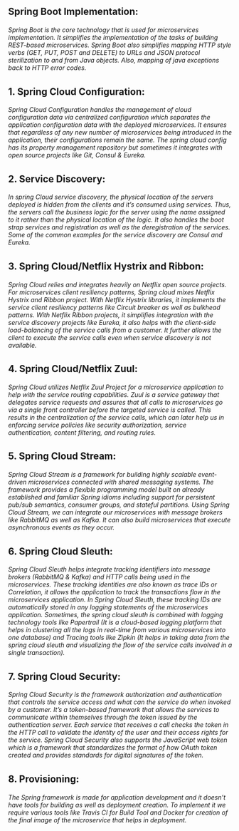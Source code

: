 **Spring Boot Implementation:**
--------------------------------------------------------------------------------------------------------------------------------------
###### Spring Boot is the core technology that is used for microservices implementation. It simplifies the implementation of the tasks of building REST-based microservices. Spring Boot also simplifies mapping HTTP style verbs (GET, PUT, POST and DELETE) to URLs and JSON protocol sterilization to and from Java objects. Also, mapping of java exceptions back to HTTP error codes. 

**1. Spring Cloud Configuration:** 
--------------------------------------------------------------------------------------------------------------------------------------
###### Spring Cloud Configuration handles the management of cloud configuration data via centralized configuration which separates the application configuration data with the deployed microservices. It ensures that regardless of any new number of microservices being introduced in the application, their configurations remain the same. The spring cloud config has its property management repository but sometimes it integrates with open source projects like Git, Consul & Eureka.

**2. Service Discovery:**
--------------------------------------------------------------------------------------------------------------------------------------
###### In spring Cloud service discovery, the physical location of the servers deployed is hidden from the clients and it’s consumed using services. Thus, the servers call the business logic for the server using the name assigned to it rather than the physical location of the logic. It also handles the boot strap services and registration as well as the deregistration of the services. Some of the common examples for the service discovery are Consul and Eureka.

**3. Spring Cloud/Netflix Hystrix and Ribbon:**
--------------------------------------------------------------------------------------------------------------------------------------
###### Spring Cloud relies and integrates heavily on Netflix open source projects. For microservices client resiliency patterns, Spring cloud mixes Netflix Hystrix and Ribbon project. With Netflix Hystrix libraries, it implements the service client resiliency patterns like Circuit breaker as well as bulkhead patterns. With Netflix Ribbon projects, it simplifies integration with the service discovery projects like Eureka, it also helps with the client-side load-balancing of the service calls from a customer. It further allows the client to execute the service calls even when service discovery is not available. 

**4. Spring Cloud/Netflix Zuul:**
--------------------------------------------------------------------------------------------------------------------------------------
###### Spring Cloud utilizes Netflix Zuul Project for a microservice application to help with the service routing capabilities. Zuul is a service gateway that delegates service requests and assures that all calls to microservices go via a single front controller before the targeted service is called. This results in the centralization of the service calls, which can later help us in enforcing service policies like security authorization, service authentication, content filtering, and routing rules. 

**5. Spring Cloud Stream:**
--------------------------------------------------------------------------------------------------------------------------------------
###### Spring Cloud Stream is a framework for building highly scalable event-driven microservices connected with shared messaging systems. The framework provides a flexible programming model built on already established and familiar Spring idioms including support for persistent pub/sub semantics, consumer groups, and stateful partitions. Using Spring Cloud Stream, we can integrate our microservices with message brokers like RabbitMQ as well as Kafka. It can also build microservices that execute asynchronous events as they occur. 

**6. Spring Cloud Sleuth:**
--------------------------------------------------------------------------------------------------------------------------------------
###### Spring Cloud Sleuth helps integrate tracking identifiers into message brokers (RabbitMQ & Kafka) and HTTP calls being used in the microservices. These tracking identities are also known as trace IDs or Correlation, it allows the application to track the transactions flow in the microservices application. In Spring Cloud Sleuth, these tracking IDs are automatically stored in any logging statements of the microservices application. Sometimes, the spring cloud sleuth is combined with logging technology tools like Papertrail (It is a cloud-based logging platform that helps in clustering all the logs in real-time from various microservices into one database) and Tracing tools like Zipkin (It helps in taking data from the spring cloud sleuth and visualizing the flow of the service calls involved in a single transaction).

**7. Spring Cloud Security:**
--------------------------------------------------------------------------------------------------------------------------------------
###### Spring Cloud Security is the framework authorization and authentication that controls the service access and what can the service do when invoked by a customer. It’s a token-based framework that allows the services to communicate within themselves through the token issued by the authentication server. Each service that receives a call checks the token in the HTTP call to validate the identity of the user and their access rights for the service. Spring Cloud Security also supports the JavaScript web token which is a framework that standardizes the format of how OAuth token created and provides standards for digital signatures of the token. 

**8. Provisioning:**
--------------------------------------------------------------------------------------------------------------------------------------
###### The Spring framework is made for application development and it doesn’t have tools for building as well as deployment creation. To implement it we require various tools like Travis CI for Build Tool and Docker for creation of the final image of the microservice that helps in deployment. 
